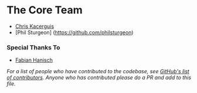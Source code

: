# The Core Team

* [Chris Kacerguis](//github.com/chriskacerguis)
* [Phil Sturgeon] (https://github.com/philsturgeon)

### Special Thanks To

* [Fabian Hanisch](//github.com/Hanisch-IT)

*For a list of people who have contributed to the codebase, see [GitHub's list of contributors](https://github.com/chriskacerguis/codeigniter-restserver/graphs/contributors).  Anyone who has contributed please do a PR and add to this file.*
